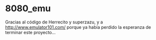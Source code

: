 # 8080_emu
Gracias al código de Herrecito y superzazu, y a http://www.emulator101.com/ porque ya había perdido la esperanza de terminar este proyecto...
